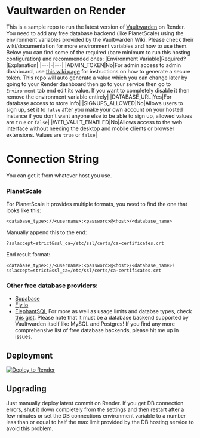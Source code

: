 # Vaultwarden on Render
This is a sample repo to run the latest version of [Vaultwarden](https://github.com/dani-garcia/vaultwarden) on Render. You need to add any free database backend (like PlanetScale) using the environment variables provided by the Vaultwarden Wiki. Please check their wiki/documentation for more environment variables and how to use them. Below you can find some of the required (bare minimum to run this hosting configuration) and recommended ones:
|Environment Variable|Required?|Explanation|
|---|-|---|
|ADMIN_TOKEN|No|For admin access to admin dashboard, use [this wiki page](https://github.com/dani-garcia/vaultwarden/wiki/Enabling-admin-page) for instructions on how to generate a secure token. This repo will auto generate a value which you can change later by going to your Render dashboard then go to your service then go to `Environment` tab end edit its value. If you want to completely disable it then remove the environment variable entirely|
|DATABASE_URL|Yes|For database access to store info|
|SIGNUPS_ALLOWED|No|Allows users to sign up, set it to `false` after you make your own account on your hosted instance if you don't want anyone else to be able to sign up, allowed values are `true` or `false`|
|WEB_VAULT_ENABLED|No|Allows access to the web interface without needing the desktop and mobile clients or browser extensions. Values are `true` or `false`|

# Connection String
You can get it from whatever host you use.
### PlanetScale
For PlanetScale it provides multiple formats, you need to find the one that looks like this:  
```
<database_type>://<username>:<password>@<host>/<database_name>
```  
Manually append this to the end:
```
?sslaccept=strict&ssl_ca=/etc/ssl/certs/ca-certificates.crt
```
End result format:
```
<database_type>://<username>:<password>@<host>/<database_name>?sslaccept=strict&ssl_ca=/etc/ssl/certs/ca-certificates.crt
```
### Other free database providers:
- [Supabase](https://supabase.com/)  
- [Fly.io](https://fly.io/)
- [ElephantSQL](https://www.elephantsql.com/)
For more as well as usage limits and databse types, check [this gist](https://gist.github.com/bmaupin/0ce79806467804fdbbf8761970511b8c). Please note that it must be a database backend supported by Vaultwarden itself like MySQL and Postgres! If you find any more comprehensive list of free database backends, please hit me up in issues.

## Deployment

[![Deploy to Render](https://render.com/images/deploy-to-render-button.svg)](https://render.com/deploy?repo=https://github.com/mostafa-abdelbrr/vaultwarden-render)

## Upgrading
Just manually deploy latest commit on Render. If you get DB connection errors, shut it down completely from the settings and then restart after a few minutes or set the DB connections environment variable to a number less than or equal to half the max limit provided by the DB hosting service to avoid this problem.
